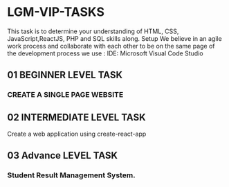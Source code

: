 # LGM-VIP-TASKS
This task is to determine your understanding of HTML, CSS, JavaScript,ReactJS, PHP and SQL skills along. Setup We believe in an agile work process and collaborate with each other to be on the same page of the development process we use : IDE: Microsoft Visual Code Studio 

## 01 BEGINNER LEVEL TASK 

### CREATE A SINGLE PAGE WEBSITE

## 02 INTERMEDIATE LEVEL TASK

Create a web application using create-react-app

## 03 Advance LEVEL TASK

### Student Result Management System.
